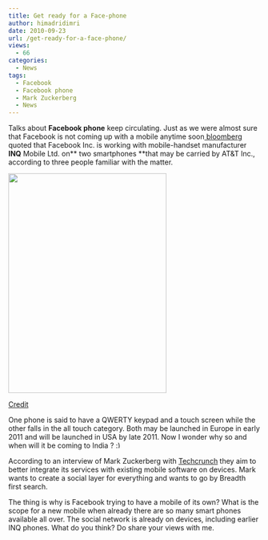 ```yaml
---
title: Get ready for a Face-phone
author: himadridimri
date: 2010-09-23
url: /get-ready-for-a-face-phone/
views:
  - 66
categories:
  - News
tags:
  - Facebook
  - Facebook phone
  - Mark Zuckerberg
  - News
---
```

Talks about **Facebook phone** keep circulating. Just as we were almost sure that Facebook is not coming up with a mobile anytime soon<a href="http://www.bloomberg.com/news/2010-09-23/facebook-is-said-to-be-working-with-inq-on-smartphones-that-at-t-may-carry.html" onclick="_gaq.push(['_trackEvent', 'outbound-article', 'http://www.bloomberg.com/news/2010-09-23/facebook-is-said-to-be-working-with-inq-on-smartphones-that-at-t-may-carry.html', ' bloomberg']);" > bloomberg</a> quoted that Facebook Inc. is working with mobile-handset manufacturer **INQ** Mobile Ltd. on** two smartphones **that may be carried by AT&T Inc., according to three people familiar with the matter.

<a href="http://fbknol.com/get-ready-for-a-face-phone/inq-facebook-1/" onclick="_gaq.push(['_trackEvent', 'outbound-article', 'http://fbknol.com/get-ready-for-a-face-phone/inq-facebook-1/', '']);" rel="attachment wp-att-2796"><img class="alignnone size-full  wp-image-54291" src="http://cdn.devilsworkshop.org/files/2010/09/inq-facebook.1.png" alt="" width="316" height="438" /></a>

<a href="http://www.inqmobile.com/in/?ip_detect=1" onclick="_gaq.push(['_trackEvent', 'outbound-article', 'http://www.inqmobile.com/in/?ip_detect=1', 'Credit']);" >Credit</a>

One phone is said to have a QWERTY keypad and a touch screen while the other falls in the all touch category. Both may be launched in Europe in early 2011 and will be launched in USA by late 2011. Now I wonder why so and when will it be coming to India ? <img src="http://devilsworkshop.org/wp-includes/images/smilies/simple-smile.png" alt=":)" class="wp-smiley" style="height: 1em; max-height: 1em;" />

According to an interview of Mark Zuckerberg with <a href="http://techcrunch.com/2010/09/22/zuckerberg-interview-facebook-phone/" onclick="_gaq.push(['_trackEvent', 'outbound-article', 'http://techcrunch.com/2010/09/22/zuckerberg-interview-facebook-phone/', 'Techcrunch']);" >Techcrunch</a> they aim to better integrate its services with existing mobile software on devices. Mark wants to create a social layer for everything and wants to go by Breadth first search.

The thing is why is Facebook trying to have a mobile of its own? What is the scope for a new mobile when already there are so many smart phones available all over. The social network is already on devices, including earlier INQ phones. What do you think? Do share your views with me.
